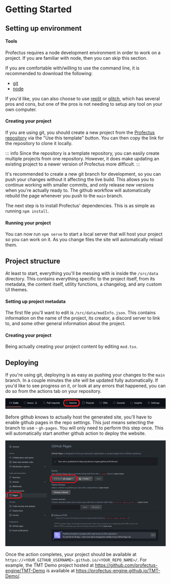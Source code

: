 # Getting Started

## Setting up environment

#### Tools

Profectus requires a node development environment in order to work on a project. If you are familiar with node, then you can skip this section.

If you are comfortable with/willing to use the command line, it is recommended to download the following:

- [git](https://git-scm.com/downloads)
- [node](https://nodejs.org/en/download/)

If you'd like, you can also choose to use [replit](https://replit.com) or [glitch](https://glitch.com), which has several pros and cons, but one of the pros is not needing to setup any tool on your own computer.

#### Creating your project

If you are using git, you should create a new project from the [Profectus repository](https://github.com/profectus-engine/Profectus) via the "Use this template" button. You can then copy the link for the repository to clone it locally.

::: info
Since the repository is a template repository, you can easily create multiple projects from one repository. However, it does make updating an existing project to a newer version of Profectus more difficult.
:::

It's recommended to create a new git branch for development, so you can push your changes without it affecting the live build. This allows you to continue working with smaller commits, and only release new versions when you're actually ready to. The github workflow will automatically rebuild the page whenever you push to the `main` branch.

The next step is to install Profectus' dependencies. This is as simple as running `npm install`.

#### Running your project

You can now run `npm serve` to start a local server that will host your project so you can work on it. As you change files the site will automatically reload them.

## Project structure

At least to start, everything you'll be messing with is inside the `/src/data` directory. This contains everything specific to the project itself, from its metadata, the content itself, utility functions, a changelog, and any custom UI themes.

#### Setting up project metadata

The first file you'll want to edit is `/src/data/modInfo.json`. This contains information on the name of the project, its creator, a discord server to link to, and some other general information about the project.

#### Creating your project

Being actually creating your project content by editing `mod.tsx`.

## Deploying

If you're using git, deploying is as easy as pushing your changes to the `main` branch. In a couple minutes the site will be updated fully automatically. If you'd like to see progress on it, or look at any errors that happened, you can do so from the actions tab on your repository.

![actions button](./actionsbutton.png)

Before github knows to actually host the generated site, you'll have to enable github pages in the repo settings. This just means selecting the branch to use - `gh-pages`. You will only need to perform this step once. This will automatically start another github action to deploy the website.

![github pages](./gh-pages.png)

Once the action completes, your project should be available at `https://<YOUR_GITHUB_USERNAME>.github.io/<YOUR_REPO_NAME>/`. For example, the TMT Demo project hosted at https://github.com/profectus-engine/TMT-Demo is available at https://profectus-engine.github.io/TMT-Demo/.
